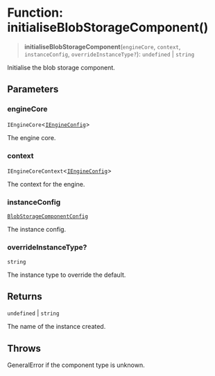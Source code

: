 # Function: initialiseBlobStorageComponent()

> **initialiseBlobStorageComponent**(`engineCore`, `context`, `instanceConfig`, `overrideInstanceType?`): `undefined` \| `string`

Initialise the blob storage component.

## Parameters

### engineCore

`IEngineCore`\<[`IEngineConfig`](../interfaces/IEngineConfig.md)\>

The engine core.

### context

`IEngineCoreContext`\<[`IEngineConfig`](../interfaces/IEngineConfig.md)\>

The context for the engine.

### instanceConfig

[`BlobStorageComponentConfig`](../type-aliases/BlobStorageComponentConfig.md)

The instance config.

### overrideInstanceType?

`string`

The instance type to override the default.

## Returns

`undefined` \| `string`

The name of the instance created.

## Throws

GeneralError if the component type is unknown.
